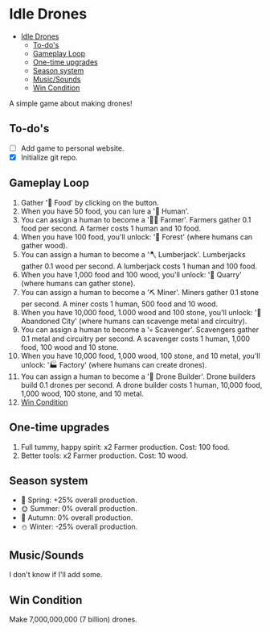 # Idle Drones

- [Idle Drones](#idle-drones)
  - [To-do's](#to-dos)
  - [Gameplay Loop](#gameplay-loop)
  - [One-time upgrades](#one-time-upgrades)
  - [Season system](#season-system)
  - [Music/Sounds](#musicsounds)
  - [Win Condition](#win-condition)


A simple game about making drones!

## To-do's

- [ ] Add game to personal website.
- [x] Initialize git repo.

## Gameplay Loop

1. Gather '🍖 Food' by clicking on the button.
2. When you have 50 food, you can lure a '🧔 Human'.
3. You can assign a human to become a '👩‍🌾 Farmer'. Farmers gather 0.1 food per second. A farmer costs 1 human and 10 food.
4. When you have 100 food, you'll unlock: '🌲 Forest' (where humans can gather wood).
5. You can assign a human to become a '🪓 Lumberjack'. Lumberjacks gather 0.1 wood per second. A lumberjack costs 1 human and 100 food.
6. When you have 1,000 food and 100 wood, you'll unlock: '🥌 Quarry' (where humans can gather stone).
7. You can assign a human to become a '⛏ Miner'. Miners gather 0.1 stone per second. A miner costs 1 human, 500 food and 10 wood.
8.  When you have 10,000 food, 1.000 wood and 100 stone, you'll unlock: '🌆 Abandoned City' (where humans can scavenge metal and circuitry).
9.  You can assign a human to become a '💀 Scavenger'. Scavengers gather 0.1 metal and circuitry per second. A scavenger costs 1 human, 1,000 food, 100 wood and 10 stone.
10. When you have 10,000 food, 1,000 wood, 100 stone, and 10 metal, you'll unlock: '🏭 Factory' (where humans can create drones).
11. You can assign a human to become a '🔨 Drone Builder'. Drone builders build 0.1 drones per second. A drone builder costs 1 human, 10,000 food, 1,000 wood, 100 stone, and 10 metal.
12. [Win Condition](#win-condition)

## One-time upgrades
1. Full tummy, happy spirit: x2 Farmer production. Cost: 100 food.
2. Better tools: x2 Farmer production. Cost: 10 wood.

## Season system

- 🌳 Spring: +25% overall production.
- 🌞 Summer: 0% overall production.
- 🍁 Autumn: 0% overall production.
- ⛄ Winter: -25% overall production.

## Music/Sounds

I don't know if I'll add some.

## Win Condition

Make 7,000,000,000 (7 billion) drones.
